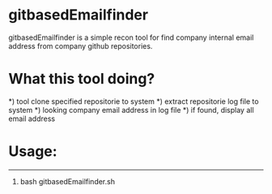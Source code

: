 # gitbasedEmailfinder

gitbasedEmailfinder is a simple recon tool for find company internal email address from company github repositories.



# What this tool doing?

*) tool clone specified repositorie to system
*) extract repositorie log file to system
*) looking company email address in log file
*) if found, display all email address



# Usage:
---------

1) bash gitbasedEmailfinder.sh
